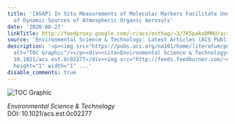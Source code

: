 ```yaml
---
title: '[ASAP] In Situ Measurements of Molecular Markers Facilitate Understanding
  of Dynamic Sources of Atmospheric Organic Aerosols'
date: '2020-08-27'
linkTitle: http://feedproxy.google.com/~r/acs/esthag/~3/7K5pakoDMHU/acs.est.0c02277
source: 'Environmental Science & Technology: Latest Articles (ACS Publications)'
description: '<p><img src="https://pubs.acs.org/na101/home/literatum/publisher/achs/journals/content/esthag/0/esthag.ahead-of-print/acs.est.0c02277/20200827/images/medium/es0c02277_0008.gif"
  alt="TOC Graphic"/></p><div><cite>Environmental Science & Technology</cite></div><div>DOI:
  10.1021/acs.est.0c02277</div><img src="http://feeds.feedburner.com/~r/acs/esthag/~4/7K5pakoDMHU"
  height="1" width="1" ...'
disable_comments: true
---
```

<p><img src="https://pubs.acs.org/na101/home/literatum/publisher/achs/journals/content/esthag/0/esthag.ahead-of-print/acs.est.0c02277/20200827/images/medium/es0c02277_0008.gif" alt="TOC Graphic"/></p><div><cite>Environmental Science & Technology</cite></div><div>DOI: 10.1021/acs.est.0c02277</div><img src="http://feeds.feedburner.com/~r/acs/esthag/~4/7K5pakoDMHU" height="1" width="1" ...